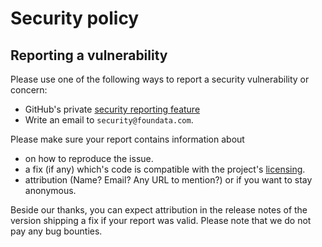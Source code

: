 # Security policy

## Reporting a vulnerability

Please use one of the following ways to report a security vulnerability or concern:

* GitHub's private [security reporting feature](https://github.com/foundata/chocolatey-sendkeys.extension/security/advisories/new)
* Write an email to `security@foundata.com`.

Please make sure your report contains information about

* on how to reproduce the issue.
* a fix (if any) which's code is compatible with the project's [licensing](./.reuse/dep5).
* attribution (Name? Email? Any URL to mention?) or if you want to stay anonymous.

Beside our thanks, you can expect attribution in the release notes of the version shipping a fix if your report was valid. Please note that we do not pay any bug bounties.

